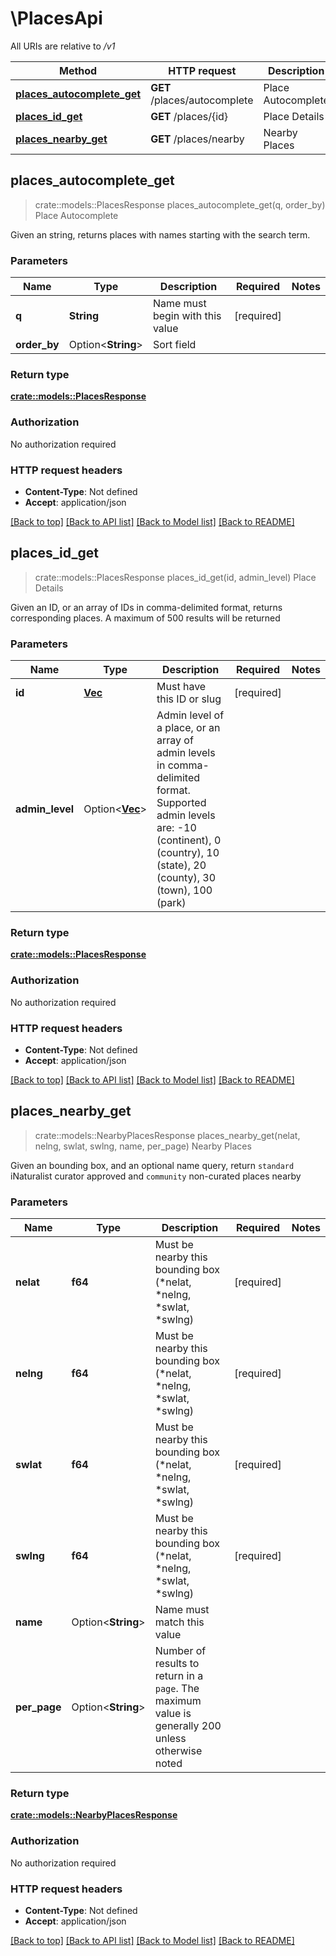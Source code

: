 # \PlacesApi

All URIs are relative to */v1*

Method | HTTP request | Description
------------- | ------------- | -------------
[**places_autocomplete_get**](PlacesApi.md#places_autocomplete_get) | **GET** /places/autocomplete | Place Autocomplete
[**places_id_get**](PlacesApi.md#places_id_get) | **GET** /places/{id} | Place Details
[**places_nearby_get**](PlacesApi.md#places_nearby_get) | **GET** /places/nearby | Nearby Places



## places_autocomplete_get

> crate::models::PlacesResponse places_autocomplete_get(q, order_by)
Place Autocomplete

Given an string, returns places with names starting with the search term. 

### Parameters


Name | Type | Description  | Required | Notes
------------- | ------------- | ------------- | ------------- | -------------
**q** | **String** | Name must begin with this value | [required] |
**order_by** | Option<**String**> | Sort field |  |

### Return type

[**crate::models::PlacesResponse**](PlacesResponse.md)

### Authorization

No authorization required

### HTTP request headers

- **Content-Type**: Not defined
- **Accept**: application/json

[[Back to top]](#) [[Back to API list]](../README.md#documentation-for-api-endpoints) [[Back to Model list]](../README.md#documentation-for-models) [[Back to README]](../README.md)


## places_id_get

> crate::models::PlacesResponse places_id_get(id, admin_level)
Place Details

Given an ID, or an array of IDs in comma-delimited format, returns corresponding places. A maximum of 500 results will be returned 

### Parameters


Name | Type | Description  | Required | Notes
------------- | ------------- | ------------- | ------------- | -------------
**id** | [**Vec<String>**](String.md) | Must have this ID or slug | [required] |
**admin_level** | Option<[**Vec<i32>**](i32.md)> | Admin level of a place, or an array of admin levels in comma-delimited format. Supported admin levels are: -10 (continent), 0 (country), 10 (state), 20 (county), 30 (town), 100 (park) |  |

### Return type

[**crate::models::PlacesResponse**](PlacesResponse.md)

### Authorization

No authorization required

### HTTP request headers

- **Content-Type**: Not defined
- **Accept**: application/json

[[Back to top]](#) [[Back to API list]](../README.md#documentation-for-api-endpoints) [[Back to Model list]](../README.md#documentation-for-models) [[Back to README]](../README.md)


## places_nearby_get

> crate::models::NearbyPlacesResponse places_nearby_get(nelat, nelng, swlat, swlng, name, per_page)
Nearby Places

Given an bounding box, and an optional name query, return `standard` iNaturalist curator approved and `community` non-curated places nearby 

### Parameters


Name | Type | Description  | Required | Notes
------------- | ------------- | ------------- | ------------- | -------------
**nelat** | **f64** | Must be nearby this bounding box (*nelat, *nelng, *swlat, *swlng)  | [required] |
**nelng** | **f64** | Must be nearby this bounding box (*nelat, *nelng, *swlat, *swlng)  | [required] |
**swlat** | **f64** | Must be nearby this bounding box (*nelat, *nelng, *swlat, *swlng)  | [required] |
**swlng** | **f64** | Must be nearby this bounding box (*nelat, *nelng, *swlat, *swlng)  | [required] |
**name** | Option<**String**> | Name must match this value |  |
**per_page** | Option<**String**> | Number of results to return in a `page`. The maximum value is generally 200 unless otherwise noted  |  |

### Return type

[**crate::models::NearbyPlacesResponse**](NearbyPlacesResponse.md)

### Authorization

No authorization required

### HTTP request headers

- **Content-Type**: Not defined
- **Accept**: application/json

[[Back to top]](#) [[Back to API list]](../README.md#documentation-for-api-endpoints) [[Back to Model list]](../README.md#documentation-for-models) [[Back to README]](../README.md)


